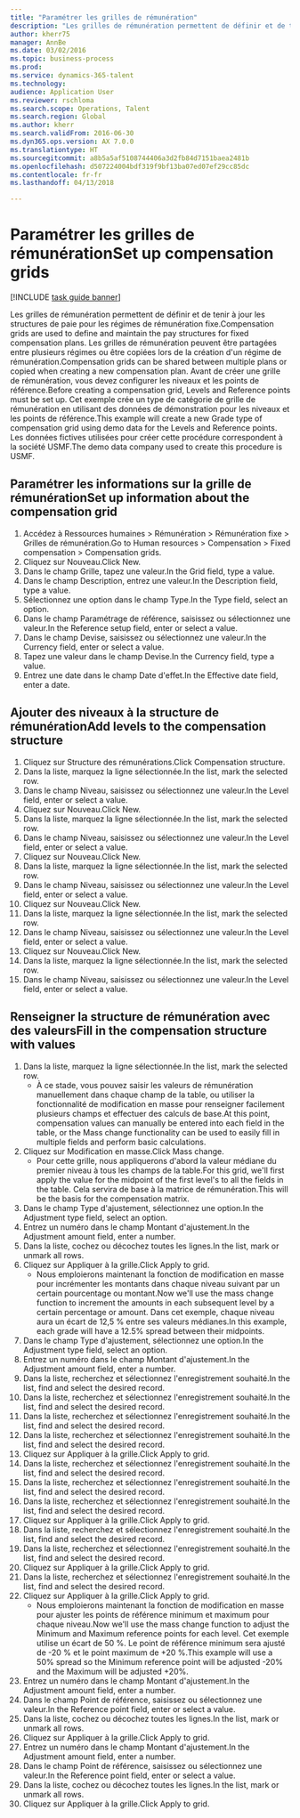 ```yaml
--- 
title: "Paramétrer les grilles de rémunération"
description: "Les grilles de rémunération permettent de définir et de tenir à jour les structures de paie pour les régimes de rémunération fixe."
author: kherr75
manager: AnnBe
ms.date: 03/02/2016
ms.topic: business-process
ms.prod: 
ms.service: dynamics-365-talent
ms.technology: 
audience: Application User
ms.reviewer: rschloma
ms.search.scope: Operations, Talent
ms.search.region: Global
ms.author: kherr
ms.search.validFrom: 2016-06-30
ms.dyn365.ops.version: AX 7.0.0
ms.translationtype: HT
ms.sourcegitcommit: a8b5a5af5108744406a3d2fb84d7151baea2481b
ms.openlocfilehash: d507224004bdf319f9bf13ba07ed07ef29cc85dc
ms.contentlocale: fr-fr
ms.lasthandoff: 04/13/2018

---
```

# <a name="set-up-compensation-grids"></a><span data-ttu-id="9bcf7-103">Paramétrer les grilles de rémunération</span><span class="sxs-lookup"><span data-stu-id="9bcf7-103">Set up compensation grids</span></span>

[!INCLUDE [task guide banner](../../includes/task-guide-banner.md)]

<span data-ttu-id="9bcf7-104">Les grilles de rémunération permettent de définir et de tenir à jour les structures de paie pour les régimes de rémunération fixe.</span><span class="sxs-lookup"><span data-stu-id="9bcf7-104">Compensation grids are used to define and maintain the pay structures for fixed compensation plans.</span></span> <span data-ttu-id="9bcf7-105">Les grilles de rémunération peuvent être partagées entre plusieurs régimes ou être copiées lors de la création d'un régime de rémunération.</span><span class="sxs-lookup"><span data-stu-id="9bcf7-105">Compensation grids can be shared between multiple plans or copied when creating a new compensation plan.</span></span>  <span data-ttu-id="9bcf7-106">Avant de créer une grille de rémunération, vous devez configurer les niveaux et les points de référence.</span><span class="sxs-lookup"><span data-stu-id="9bcf7-106">Before creating a compensation grid, Levels and Reference points must be set up.</span></span> <span data-ttu-id="9bcf7-107">Cet exemple crée un type de catégorie de grille de rémunération en utilisant des données de démonstration pour les niveaux et les points de référence.</span><span class="sxs-lookup"><span data-stu-id="9bcf7-107">This example will create a new Grade type of compensation grid using demo data for the Levels and Reference points.</span></span> <span data-ttu-id="9bcf7-108">Les données fictives utilisées pour créer cette procédure correspondent à la société USMF.</span><span class="sxs-lookup"><span data-stu-id="9bcf7-108">The demo data company used to create this procedure is USMF.</span></span>


## <a name="set-up-information-about-the-compensation-grid"></a><span data-ttu-id="9bcf7-109">Paramétrer les informations sur la grille de rémunération</span><span class="sxs-lookup"><span data-stu-id="9bcf7-109">Set up information about the compensation grid</span></span>
1. <span data-ttu-id="9bcf7-110">Accédez à Ressources humaines > Rémunération > Rémunération fixe > Grilles de rémunération.</span><span class="sxs-lookup"><span data-stu-id="9bcf7-110">Go to Human resources > Compensation > Fixed compensation > Compensation grids.</span></span>
2. <span data-ttu-id="9bcf7-111">Cliquez sur Nouveau.</span><span class="sxs-lookup"><span data-stu-id="9bcf7-111">Click New.</span></span>
3. <span data-ttu-id="9bcf7-112">Dans le champ Grille, tapez une valeur.</span><span class="sxs-lookup"><span data-stu-id="9bcf7-112">In the Grid field, type a value.</span></span>
4. <span data-ttu-id="9bcf7-113">Dans le champ Description, entrez une valeur.</span><span class="sxs-lookup"><span data-stu-id="9bcf7-113">In the Description field, type a value.</span></span>
5. <span data-ttu-id="9bcf7-114">Sélectionnez une option dans le champ Type.</span><span class="sxs-lookup"><span data-stu-id="9bcf7-114">In the Type field, select an option.</span></span>
6. <span data-ttu-id="9bcf7-115">Dans le champ Paramétrage de référence, saisissez ou sélectionnez une valeur.</span><span class="sxs-lookup"><span data-stu-id="9bcf7-115">In the Reference setup field, enter or select a value.</span></span>
7. <span data-ttu-id="9bcf7-116">Dans le champ Devise, saisissez ou sélectionnez une valeur.</span><span class="sxs-lookup"><span data-stu-id="9bcf7-116">In the Currency field, enter or select a value.</span></span>
8. <span data-ttu-id="9bcf7-117">Tapez une valeur dans le champ Devise.</span><span class="sxs-lookup"><span data-stu-id="9bcf7-117">In the Currency field, type a value.</span></span>
9. <span data-ttu-id="9bcf7-118">Entrez une date dans le champ Date d'effet.</span><span class="sxs-lookup"><span data-stu-id="9bcf7-118">In the Effective date field, enter a date.</span></span>

## <a name="add-levels-to-the-compensation-structure"></a><span data-ttu-id="9bcf7-119">Ajouter des niveaux à la structure de rémunération</span><span class="sxs-lookup"><span data-stu-id="9bcf7-119">Add levels to the compensation structure</span></span>
1. <span data-ttu-id="9bcf7-120">Cliquez sur Structure des rémunérations.</span><span class="sxs-lookup"><span data-stu-id="9bcf7-120">Click Compensation structure.</span></span>
2. <span data-ttu-id="9bcf7-121">Dans la liste, marquez la ligne sélectionnée.</span><span class="sxs-lookup"><span data-stu-id="9bcf7-121">In the list, mark the selected row.</span></span>
3. <span data-ttu-id="9bcf7-122">Dans le champ Niveau, saisissez ou sélectionnez une valeur.</span><span class="sxs-lookup"><span data-stu-id="9bcf7-122">In the Level field, enter or select a value.</span></span>
4. <span data-ttu-id="9bcf7-123">Cliquez sur Nouveau.</span><span class="sxs-lookup"><span data-stu-id="9bcf7-123">Click New.</span></span>
5. <span data-ttu-id="9bcf7-124">Dans la liste, marquez la ligne sélectionnée.</span><span class="sxs-lookup"><span data-stu-id="9bcf7-124">In the list, mark the selected row.</span></span>
6. <span data-ttu-id="9bcf7-125">Dans le champ Niveau, saisissez ou sélectionnez une valeur.</span><span class="sxs-lookup"><span data-stu-id="9bcf7-125">In the Level field, enter or select a value.</span></span>
7. <span data-ttu-id="9bcf7-126">Cliquez sur Nouveau.</span><span class="sxs-lookup"><span data-stu-id="9bcf7-126">Click New.</span></span>
8. <span data-ttu-id="9bcf7-127">Dans la liste, marquez la ligne sélectionnée.</span><span class="sxs-lookup"><span data-stu-id="9bcf7-127">In the list, mark the selected row.</span></span>
9. <span data-ttu-id="9bcf7-128">Dans le champ Niveau, saisissez ou sélectionnez une valeur.</span><span class="sxs-lookup"><span data-stu-id="9bcf7-128">In the Level field, enter or select a value.</span></span>
10. <span data-ttu-id="9bcf7-129">Cliquez sur Nouveau.</span><span class="sxs-lookup"><span data-stu-id="9bcf7-129">Click New.</span></span>
11. <span data-ttu-id="9bcf7-130">Dans la liste, marquez la ligne sélectionnée.</span><span class="sxs-lookup"><span data-stu-id="9bcf7-130">In the list, mark the selected row.</span></span>
12. <span data-ttu-id="9bcf7-131">Dans le champ Niveau, saisissez ou sélectionnez une valeur.</span><span class="sxs-lookup"><span data-stu-id="9bcf7-131">In the Level field, enter or select a value.</span></span>
13. <span data-ttu-id="9bcf7-132">Cliquez sur Nouveau.</span><span class="sxs-lookup"><span data-stu-id="9bcf7-132">Click New.</span></span>
14. <span data-ttu-id="9bcf7-133">Dans la liste, marquez la ligne sélectionnée.</span><span class="sxs-lookup"><span data-stu-id="9bcf7-133">In the list, mark the selected row.</span></span>
15. <span data-ttu-id="9bcf7-134">Dans le champ Niveau, saisissez ou sélectionnez une valeur.</span><span class="sxs-lookup"><span data-stu-id="9bcf7-134">In the Level field, enter or select a value.</span></span>

## <a name="fill-in-the-compensation-structure-with-values"></a><span data-ttu-id="9bcf7-135">Renseigner la structure de rémunération avec des valeurs</span><span class="sxs-lookup"><span data-stu-id="9bcf7-135">Fill in the compensation structure with values</span></span>
1. <span data-ttu-id="9bcf7-136">Dans la liste, marquez la ligne sélectionnée.</span><span class="sxs-lookup"><span data-stu-id="9bcf7-136">In the list, mark the selected row.</span></span>
    * <span data-ttu-id="9bcf7-137">À ce stade, vous pouvez saisir les valeurs de rémunération manuellement dans chaque champ de la table, ou utiliser la fonctionnalité de modification en masse pour renseigner facilement plusieurs champs et effectuer des calculs de base.</span><span class="sxs-lookup"><span data-stu-id="9bcf7-137">At this point, compensation values can manually be entered into each field in the table, or the Mass change functionality can be used to easily fill in multiple fields and perform basic calculations.</span></span>  
2. <span data-ttu-id="9bcf7-138">Cliquez sur Modification en masse.</span><span class="sxs-lookup"><span data-stu-id="9bcf7-138">Click Mass change.</span></span>
    * <span data-ttu-id="9bcf7-139">Pour cette grille, nous appliquerons d'abord la valeur médiane du premier niveau à tous les champs de la table.</span><span class="sxs-lookup"><span data-stu-id="9bcf7-139">For this grid, we'll first apply the value for the midpoint of the first level's to all the fields in the table.</span></span> <span data-ttu-id="9bcf7-140">Cela servira de base à la matrice de rémunération.</span><span class="sxs-lookup"><span data-stu-id="9bcf7-140">This will be the basis for the compensation matrix.</span></span>  
3. <span data-ttu-id="9bcf7-141">Dans le champ Type d'ajustement, sélectionnez une option.</span><span class="sxs-lookup"><span data-stu-id="9bcf7-141">In the Adjustment type field, select an option.</span></span>
4. <span data-ttu-id="9bcf7-142">Entrez un numéro dans le champ Montant d'ajustement.</span><span class="sxs-lookup"><span data-stu-id="9bcf7-142">In the Adjustment amount field, enter a number.</span></span>
5. <span data-ttu-id="9bcf7-143">Dans la liste, cochez ou décochez toutes les lignes.</span><span class="sxs-lookup"><span data-stu-id="9bcf7-143">In the list, mark or unmark all rows.</span></span>
6. <span data-ttu-id="9bcf7-144">Cliquez sur Appliquer à la grille.</span><span class="sxs-lookup"><span data-stu-id="9bcf7-144">Click Apply to grid.</span></span>
    * <span data-ttu-id="9bcf7-145">Nous emploierons maintenant la fonction de modification en masse pour incrémenter les montants dans chaque niveau suivant par un certain pourcentage ou montant.</span><span class="sxs-lookup"><span data-stu-id="9bcf7-145">Now we'll use the mass change function to increment the amounts in each subsequent level by a certain percentage or amount.</span></span> <span data-ttu-id="9bcf7-146">Dans cet exemple, chaque niveau aura un écart de 12,5 % entre ses valeurs médianes.</span><span class="sxs-lookup"><span data-stu-id="9bcf7-146">In this example, each grade will have a 12.5% spread between their midpoints.</span></span>  
7. <span data-ttu-id="9bcf7-147">Dans le champ Type d'ajustement, sélectionnez une option.</span><span class="sxs-lookup"><span data-stu-id="9bcf7-147">In the Adjustment type field, select an option.</span></span>
8. <span data-ttu-id="9bcf7-148">Entrez un numéro dans le champ Montant d'ajustement.</span><span class="sxs-lookup"><span data-stu-id="9bcf7-148">In the Adjustment amount field, enter a number.</span></span>
9. <span data-ttu-id="9bcf7-149">Dans la liste, recherchez et sélectionnez l'enregistrement souhaité.</span><span class="sxs-lookup"><span data-stu-id="9bcf7-149">In the list, find and select the desired record.</span></span>
10. <span data-ttu-id="9bcf7-150">Dans la liste, recherchez et sélectionnez l'enregistrement souhaité.</span><span class="sxs-lookup"><span data-stu-id="9bcf7-150">In the list, find and select the desired record.</span></span>
11. <span data-ttu-id="9bcf7-151">Dans la liste, recherchez et sélectionnez l'enregistrement souhaité.</span><span class="sxs-lookup"><span data-stu-id="9bcf7-151">In the list, find and select the desired record.</span></span>
12. <span data-ttu-id="9bcf7-152">Dans la liste, recherchez et sélectionnez l'enregistrement souhaité.</span><span class="sxs-lookup"><span data-stu-id="9bcf7-152">In the list, find and select the desired record.</span></span>
13. <span data-ttu-id="9bcf7-153">Cliquez sur Appliquer à la grille.</span><span class="sxs-lookup"><span data-stu-id="9bcf7-153">Click Apply to grid.</span></span>
14. <span data-ttu-id="9bcf7-154">Dans la liste, recherchez et sélectionnez l'enregistrement souhaité.</span><span class="sxs-lookup"><span data-stu-id="9bcf7-154">In the list, find and select the desired record.</span></span>
15. <span data-ttu-id="9bcf7-155">Dans la liste, recherchez et sélectionnez l'enregistrement souhaité.</span><span class="sxs-lookup"><span data-stu-id="9bcf7-155">In the list, find and select the desired record.</span></span>
16. <span data-ttu-id="9bcf7-156">Dans la liste, recherchez et sélectionnez l'enregistrement souhaité.</span><span class="sxs-lookup"><span data-stu-id="9bcf7-156">In the list, find and select the desired record.</span></span>
17. <span data-ttu-id="9bcf7-157">Cliquez sur Appliquer à la grille.</span><span class="sxs-lookup"><span data-stu-id="9bcf7-157">Click Apply to grid.</span></span>
18. <span data-ttu-id="9bcf7-158">Dans la liste, recherchez et sélectionnez l'enregistrement souhaité.</span><span class="sxs-lookup"><span data-stu-id="9bcf7-158">In the list, find and select the desired record.</span></span>
19. <span data-ttu-id="9bcf7-159">Dans la liste, recherchez et sélectionnez l'enregistrement souhaité.</span><span class="sxs-lookup"><span data-stu-id="9bcf7-159">In the list, find and select the desired record.</span></span>
20. <span data-ttu-id="9bcf7-160">Cliquez sur Appliquer à la grille.</span><span class="sxs-lookup"><span data-stu-id="9bcf7-160">Click Apply to grid.</span></span>
21. <span data-ttu-id="9bcf7-161">Dans la liste, recherchez et sélectionnez l'enregistrement souhaité.</span><span class="sxs-lookup"><span data-stu-id="9bcf7-161">In the list, find and select the desired record.</span></span>
22. <span data-ttu-id="9bcf7-162">Cliquez sur Appliquer à la grille.</span><span class="sxs-lookup"><span data-stu-id="9bcf7-162">Click Apply to grid.</span></span>
    * <span data-ttu-id="9bcf7-163">Nous emploierons maintenant la fonction de modification en masse pour ajuster les points de référence minimum et maximum pour chaque niveau.</span><span class="sxs-lookup"><span data-stu-id="9bcf7-163">Now we'll use the mass change function to adjust the Minimum and Maximum reference points for each level.</span></span> <span data-ttu-id="9bcf7-164">Cet exemple utilise un écart de 50 %. Le point de référence minimum sera ajusté de -20 % et le point maximum de +20 %.</span><span class="sxs-lookup"><span data-stu-id="9bcf7-164">This example will use a 50% spread so the Minimum reference point will be adjusted -20% and the Maximum will be adjusted +20%.</span></span>  
23. <span data-ttu-id="9bcf7-165">Entrez un numéro dans le champ Montant d'ajustement.</span><span class="sxs-lookup"><span data-stu-id="9bcf7-165">In the Adjustment amount field, enter a number.</span></span>
24. <span data-ttu-id="9bcf7-166">Dans le champ Point de référence, saisissez ou sélectionnez une valeur.</span><span class="sxs-lookup"><span data-stu-id="9bcf7-166">In the Reference point field, enter or select a value.</span></span>
25. <span data-ttu-id="9bcf7-167">Dans la liste, cochez ou décochez toutes les lignes.</span><span class="sxs-lookup"><span data-stu-id="9bcf7-167">In the list, mark or unmark all rows.</span></span>
26. <span data-ttu-id="9bcf7-168">Cliquez sur Appliquer à la grille.</span><span class="sxs-lookup"><span data-stu-id="9bcf7-168">Click Apply to grid.</span></span>
27. <span data-ttu-id="9bcf7-169">Entrez un numéro dans le champ Montant d'ajustement.</span><span class="sxs-lookup"><span data-stu-id="9bcf7-169">In the Adjustment amount field, enter a number.</span></span>
28. <span data-ttu-id="9bcf7-170">Dans le champ Point de référence, saisissez ou sélectionnez une valeur.</span><span class="sxs-lookup"><span data-stu-id="9bcf7-170">In the Reference point field, enter or select a value.</span></span>
29. <span data-ttu-id="9bcf7-171">Dans la liste, cochez ou décochez toutes les lignes.</span><span class="sxs-lookup"><span data-stu-id="9bcf7-171">In the list, mark or unmark all rows.</span></span>
30. <span data-ttu-id="9bcf7-172">Cliquez sur Appliquer à la grille.</span><span class="sxs-lookup"><span data-stu-id="9bcf7-172">Click Apply to grid.</span></span>


